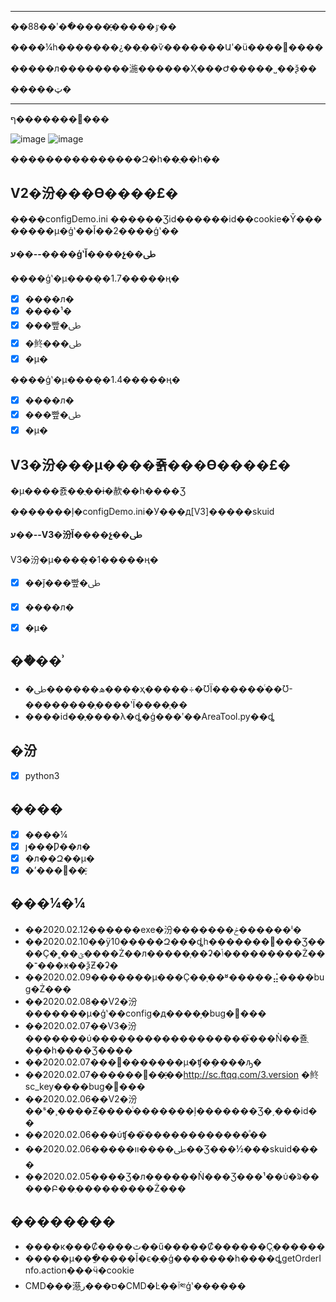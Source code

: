 ****
��ٷ�����֪ͨ�����ֿ�ʹ��88��

����¼һ�������¿��ֵ��ѷ�������Աʹ�ü����໥����

�����л��������湤������Ҳ���Ժ�����˽��ѯ��

�����ټ�
****

ף�������򵽿���


![image](https://github.com/cycz/jdBuyMask/blob/master/pic/1581486475(1).jpg)
![image](https://github.com/cycz/jdBuyMask/blob/master/pic/1581486486(1).jpg)

���������������Զ�һ��ֻ��һ�� 
## V2�汾���Ѳ����£�
����configDemo.ini ������Ʒid������id��cookie�Ȳ���
�����µ�ģʽ��Ĭ��2����ģʽ�� 

**ע��--����ģʽĬ����չ��ﳵ**

����ģʽ�µ����̣�1.7�����ң�
- [x] ����л�
- [x] ����¹�
- [x] ���빺�ﳵ
- [x] �鿴���ﳵ
- [x] �µ�

����ģʽ�µ����̣�1.4�����ң�
- [x] ����л�
- [x] ���빺�ﳵ
- [x] �µ�

## V3�汾���µ����죩���Ѳ����£�

�µ����죬��ֻ��ɨ�赥��һ����Ʒ

�������ļ�configDemo.ini�У���д[V3]�����skuid

**ע��--V3�汾Ĭ����չ��ﳵ**

V3�汾�µ����̣�1�����ң�
- [x] ��ǰ���빺�ﳵ
- [x] ����л�
- [x] �µ�


## ��ܰ��ʾ
- �ھ������ﳵ����ҳ�����÷�ƱΪ������ͨ��Ʊ-��������֧����ʽΪ����֧��
- ����id��֪����λ�ȡ�ģ���ʹ��AreaTool.py��ȡ
## �汾
- [x] python3


## ����
- [x] ����¼
- [x] ȷ���Ƿ��л�
- [x] �л��Զ��µ�
- [x] �ʼ���΢��֪ͨ

## ���¼�¼
- ��2020.02.12������exe�汾�������ݲ������ˡ�
- ��2020.02.10��ÿ10�����Զ���ȡһ�������޸���Ʒ����Ҫ�˳��ؿ����Ż��л�����֧��ʡ�ݳ���������Ż���־���ӿ��ѯƵ�ʡ�
- ��2020.02.09�������µ���Ҫ��֤��ʶ�����⣬����bug�Ż���
- ��2020.02.08��V2�汾�������µ�ģʽ��config�д����֣�bug�޸���
- ��2020.02.07��V3�汾�������ύ���������������ܶ���֮���Ǹ��죨ֻ�ܼ��һ����Ʒ����
- ��2020.02.07���޻�������µ�ʧ�ܲ����ԡ�
- ��2020.02.07������΢��֪ͨ��http://sc.ftqq.com/3.version �鿴sc_key����bug�޸���
- ��2020.02.06��V2�汾��ˢ�¸����Ƶ����ͨ�������ļ�������Ʒ�͵���id��
- ��2020.02.06���ύʧ��֮������������ͣ��
- ��2020.02.06�����ﳵ����װ��Ʒ���½���skuid����
- ��2020.02.05����Ʒ�л������Ǹ���Ʒ���¹��ύ�ᱨ�����Բ��ִ���������Ż���
## ��������

- ����к���Ȼ����ٿ��ű�����Ȼ������Ҫ֧������
- �����µ���ַ����Ĭ�ϵ�ַ�ģ�������һ����ȡgetOrderInfo.action���ӵ�cookie
- CMD���濨ס���ر�CMD�Ŀ��ٱ༭ģʽ������